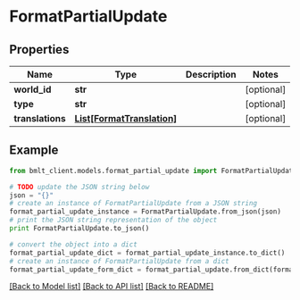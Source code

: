 # FormatPartialUpdate


## Properties
Name | Type | Description | Notes
------------ | ------------- | ------------- | -------------
**world_id** | **str** |  | [optional] 
**type** | **str** |  | [optional] 
**translations** | [**List[FormatTranslation]**](FormatTranslation.md) |  | [optional] 

## Example

```python
from bmlt_client.models.format_partial_update import FormatPartialUpdate

# TODO update the JSON string below
json = "{}"
# create an instance of FormatPartialUpdate from a JSON string
format_partial_update_instance = FormatPartialUpdate.from_json(json)
# print the JSON string representation of the object
print FormatPartialUpdate.to_json()

# convert the object into a dict
format_partial_update_dict = format_partial_update_instance.to_dict()
# create an instance of FormatPartialUpdate from a dict
format_partial_update_form_dict = format_partial_update.from_dict(format_partial_update_dict)
```
[[Back to Model list]](../README.md#documentation-for-models) [[Back to API list]](../README.md#documentation-for-api-endpoints) [[Back to README]](../README.md)


